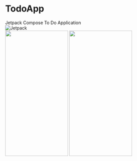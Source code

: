 # TodoApp
Jetpack Compose To Do Application <br>
![Jetpack](https://user-images.githubusercontent.com/70949133/167070005-8c21289e-9af5-4039-ac34-3e1765abda2c.png) <br>
<img src="https://play-lh.googleusercontent.com/Jf88ikn68CilBUJHwhRcRY1olbH2ps-5IP9tftAxEaZZIhLmACekSQDmXYF0R2B9Fw=w2560-h1440-rw" width="200" height="400"/>
<img src="https://github.com/pushpak-gosavi/TodoApp/assets/70949133/820e2920-0bb8-437d-86ad-3763abdd7d1a" width="200" height="400"/>

